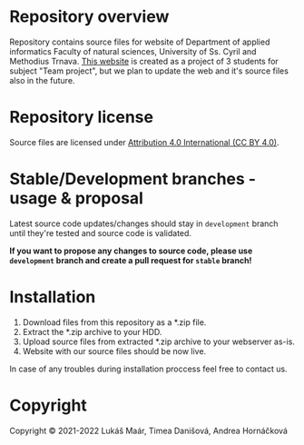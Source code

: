 # Repository overview
Repository contains source files for website of Department of applied informatics Faculty of natural sciences, University of Ss. Cyril and Methodius Trnava.
[This website](http://kai.rf.gd/) is created as a project of 3 students for subject "Team project", but we plan to update the web and it's source files also in the future. 

# Repository license
Source files are licensed under [Attribution 4.0 International (CC BY 4.0)](https://creativecommons.org/licenses/by/4.0/legalcode).

# Stable/Development branches - usage & proposal
Latest source code updates/changes should stay in `development` branch until they're tested and source code is validated. 

**If you want to propose any changes to source code, please use `development` branch and create a pull request for `stable` branch!**

# Installation
1. Download files from this repository as a *.zip file.
2. Extract the *.zip archive to your HDD.
3. Upload source files from extracted *.zip archive to your webserver as-is.
4. Website with our source files should be now live.

In case of any troubles during installation proccess feel free to contact us.

# Copyright
Copyright © 2021-2022 Lukáš Maár, Timea Danišová, Andrea Hornáčková
